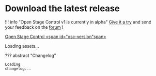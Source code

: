# Download the latest release

!!! info "Open Stage Control v1 is currently in alpha"
    [Give it a try](https://github.com/jean-emmanuel/open-stage-control/releases/tag/v1.0.0-alpha3) and send your feedback on the [forum](https://openstagecontrol.discourse.group/t/open-stage-control-v1-0-0-alpha/472) !

<a href="https://github.com/jean-emmanuel/open-stage-control/releases/latest"> Open Stage Control <span id="osc-version"span></a>

<div id="osc-assets">Loading assets...</div>

??? abstract "Changelog"
    <div class="highlight"><pre><code id="osc-changelog">Loading changelog...</code></pre></div>


<script>

var oReq = new XMLHttpRequest();
oReq.addEventListener('load', reqListener);
oReq.open('GET', 'https://api.github.com/repos/jean-emmanuel/open-stage-control/releases/latest')
oReq.send()


function text(id,  str) {
    var el = typeof id === 'string' ? document.getElementById(id) : id
    el.textContent = str
}

function reqListener () {

    var data = JSON.parse(this.responseText)
    var date = new Date(data.published_at)

    text('osc-version', data.tag_name + ' (' + date.toLocaleDateString() + ')')

    var list = document.createElement('ul')
    for (var i in data.assets) {
        var item = document.createElement('li'),
            link = document.createElement('a')

        link.textContent = data.assets[i].name + ' (' +  (data.assets[i].size / 1024 / 1024).toFixed(1) + 'M)'
        link.href = data.assets[i].browser_download_url

        item.appendChild(link)
        list.appendChild(item)
    }
    var assets = document.getElementById('osc-assets')
    assets.innerHTML = ''
    assets.appendChild(list)

    text('osc-changelog', data.body)



}

</script>


<style>
html {
    overflow-y: scroll
}
.md-sidebar--secondary {
  display: none;
}
@media screen and (min-width: 76.25em) {
    .md-sidebar--primary {
      display: none;
    }
}
.md-content {
    margin: 0;
}
.md-content__inner {
    margin-left: .8rem;
    margin-right: .6rem;
}
</style>
